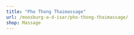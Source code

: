 ```yaml
---
title: "Pho Thong Thaimassage"
url: /moosburg-a-d-isar/pho-thong-thaimassage/
shop: Massage
---
```

